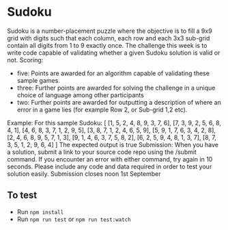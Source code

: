 # Sudoku

Sudoku is a number-placement puzzle where the objective is to fill a 9x9 grid with digits such that each column, each row and each 3x3 sub-grid contain all digits from 1 to 9 exactly once. The challenge this week is to write code capable of validating whether a given Sudoku solution is valid or not.
Scoring:

- five: Points are awarded for an algorithm capable of validating these sample games.
- three: Further points are awarded for solving the challenge in a unique choice of language among other participants
- two: Further points are awarded for outputting a description of where an error in a game lies (for example Row 2, or Sub-grid 1,2 etc).

Example:
For this sample Sudoku:
[
[1, 5, 2, 4, 8, 9, 3, 7, 6],
[7, 3, 9, 2, 5, 6, 8, 4, 1],
[4, 6, 8, 3, 7, 1, 2, 9, 5],
[3, 8, 7, 1, 2, 4, 6, 5, 9],
[5, 9, 1, 7, 6, 3, 4, 2, 8],
[2, 4, 6, 8, 9, 5, 7, 1, 3],
[9, 1, 4, 6, 3, 7, 5, 8, 2],
[6, 2, 5, 9, 4, 8, 1, 3, 7],
[8, 7, 3, 5, 1, 2, 9, 6, 4]
]
The expected output is true
Submission:
When you have a solution, submit a link to your source code repo using the /submit command. If you encounter an error with either command, try again in 10 seconds. Please include any code and data required in order to test your solution easily. Submission closes noon 1st September

## To test

- Run `npm install`
- Run `npm run test` or `npm run test:watch`
